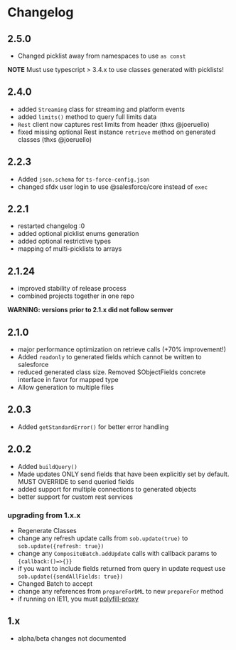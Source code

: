 # Changelog

## 2.5.0

- Changed picklist away from namespaces to use `as const`

**NOTE** Must use typescript > 3.4.x to use classes generated with picklists!

## 2.4.0

- added `Streaming` class for streaming and platform events
- added `limits()` method to query full limits data
- `Rest` client now captures rest limits from header (thxs @joeruello)
- fixed missing optional Rest instance `retrieve` method on generated classes (thxs @joeruello)

## 2.2.3

- Added `json.schema` for `ts-force-config.json`
- changed sfdx user login to use @salesforce/core instead of `exec`

## 2.2.1

- restarted changelog :0
- added optional picklist enums generation
- added optional restrictive types
- mapping of multi-picklists to arrays

## 2.1.24

- improved stability of release process
- combined projects together in one repo

**WARNING: versions prior to 2.1.x did not follow semver**

## 2.1.0

- major performance optimization on retrieve calls (+70% improvement!)
- Added `readonly` to generated fields which cannot be written to salesforce
- reduced generated class size.  Removed SObjectFields concrete interface in favor for mapped type
- Allow generation to multiple files

## 2.0.3

- Added `getStandardError()` for better error handling

## 2.0.2

- Added `buildQuery()`
- Made updates ONLY send fields that have been explicitly set by default.  MUST OVERRIDE to send queried fields
- added support for multiple connections to generated objects
- better support for custom rest services

### upgrading from 1.x.x

- Regenerate Classes
- change any refresh update calls from `sob.update(true)` to `sob.update({refresh: true})`
- change any `CompositeBatch.addUpdate` calls with callback params to `{callback:()=>{}}`
- if you want to include fields returned from query in update request use `sob.update({sendAllFields: true})`
- Changed Batch to accept
- change any references from `prepareForDML` to new `prepareFor` method
- if running on IE11, you must [polyfill-proxy](https://www.npmjs.com/package/proxy-polyfill)

## 1.x

- alpha/beta changes not documented